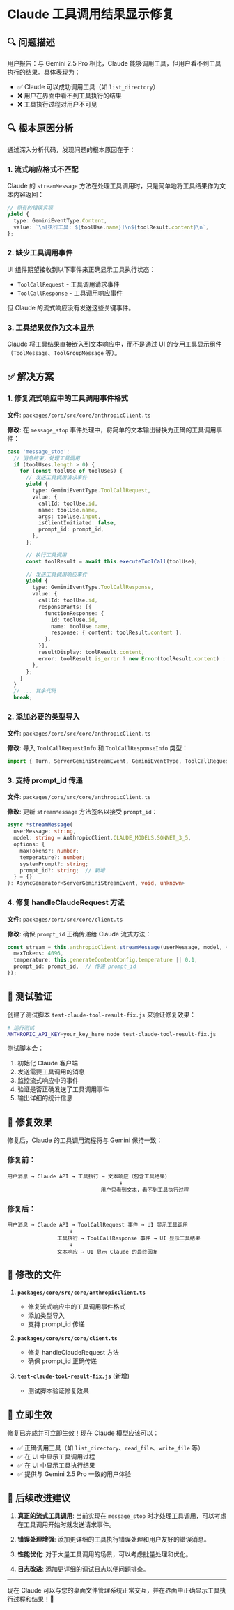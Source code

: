 # Claude 工具调用结果显示修复

## 🔍 问题描述

用户报告：与 Gemini 2.5 Pro 相比，Claude 能够调用工具，但用户看不到工具执行的结果。具体表现为：

- ✅ Claude 可以成功调用工具（如 `list_directory`）
- ❌ 用户在界面中看不到工具执行的结果
- ❌ 工具执行过程对用户不可见

## 🔍 根本原因分析

通过深入分析代码，发现问题的根本原因在于：

### 1. 流式响应格式不匹配
Claude 的 `streamMessage` 方法在处理工具调用时，只是简单地将工具结果作为文本内容返回：

```typescript
// 原有的错误实现
yield {
  type: GeminiEventType.Content,
  value: `\n[执行工具: ${toolUse.name}]\n${toolResult.content}\n`,
};
```

### 2. 缺少工具调用事件
UI 组件期望接收到以下事件来正确显示工具执行状态：
- `ToolCallRequest` - 工具调用请求事件
- `ToolCallResponse` - 工具调用响应事件

但 Claude 的流式响应没有发送这些关键事件。

### 3. 工具结果仅作为文本显示
Claude 将工具结果直接嵌入到文本响应中，而不是通过 UI 的专用工具显示组件（`ToolMessage`、`ToolGroupMessage` 等）。

## ✅ 解决方案

### 1. 修复流式响应中的工具调用事件格式

**文件**: `packages/core/src/core/anthropicClient.ts`

**修改**: 在 `message_stop` 事件处理中，将简单的文本输出替换为正确的工具调用事件：

```typescript
case 'message_stop':
  // 消息结束，处理工具调用
  if (toolUses.length > 0) {
    for (const toolUse of toolUses) {
      // 发送工具调用请求事件
      yield {
        type: GeminiEventType.ToolCallRequest,
        value: {
          callId: toolUse.id,
          name: toolUse.name,
          args: toolUse.input,
          isClientInitiated: false,
          prompt_id: prompt_id,
        },
      };

      // 执行工具调用
      const toolResult = await this.executeToolCall(toolUse);
      
      // 发送工具调用响应事件
      yield {
        type: GeminiEventType.ToolCallResponse,
        value: {
          callId: toolUse.id,
          responseParts: [{
            functionResponse: {
              id: toolUse.id,
              name: toolUse.name,
              response: { content: toolResult.content },
            },
          }],
          resultDisplay: toolResult.content,
          error: toolResult.is_error ? new Error(toolResult.content) : undefined,
        },
      };
    }
  }
  // ... 其余代码
  break;
```

### 2. 添加必要的类型导入

**文件**: `packages/core/src/core/anthropicClient.ts`

**修改**: 导入 `ToolCallRequestInfo` 和 `ToolCallResponseInfo` 类型：

```typescript
import { Turn, ServerGeminiStreamEvent, GeminiEventType, ToolCallRequestInfo, ToolCallResponseInfo } from './turn.js';
```

### 3. 支持 prompt_id 传递

**文件**: `packages/core/src/core/anthropicClient.ts`

**修改**: 更新 `streamMessage` 方法签名以接受 `prompt_id`：

```typescript
async *streamMessage(
  userMessage: string,
  model: string = AnthropicClient.CLAUDE_MODELS.SONNET_3_5,
  options: {
    maxTokens?: number;
    temperature?: number;
    systemPrompt?: string;
    prompt_id?: string;  // 新增
  } = {}
): AsyncGenerator<ServerGeminiStreamEvent, void, unknown>
```

### 4. 修复 handleClaudeRequest 方法

**文件**: `packages/core/src/core/client.ts`

**修改**: 确保 `prompt_id` 正确传递给 Claude 流式方法：

```typescript
const stream = this.anthropicClient.streamMessage(userMessage, model, {
  maxTokens: 4096,
  temperature: this.generateContentConfig.temperature || 0.1,
  prompt_id: prompt_id,  // 传递 prompt_id
});
```

## 🧪 测试验证

创建了测试脚本 `test-claude-tool-result-fix.js` 来验证修复效果：

```bash
# 运行测试
ANTHROPIC_API_KEY=your_key_here node test-claude-tool-result-fix.js
```

测试脚本会：
1. 初始化 Claude 客户端
2. 发送需要工具调用的消息
3. 监控流式响应中的事件
4. 验证是否正确发送了工具调用事件
5. 输出详细的统计信息

## 🎯 修复效果

修复后，Claude 的工具调用流程将与 Gemini 保持一致：

### 修复前：
```
用户消息 → Claude API → 工具执行 → 文本响应（包含工具结果）
                                    ↓
                              用户只看到文本，看不到工具执行过程
```

### 修复后：
```
用户消息 → Claude API → ToolCallRequest 事件 → UI 显示工具调用
                    ↓
                工具执行 → ToolCallResponse 事件 → UI 显示工具结果
                    ↓
                文本响应 → UI 显示 Claude 的最终回复
```

## 📁 修改的文件

1. **`packages/core/src/core/anthropicClient.ts`**
   - 修复流式响应中的工具调用事件格式
   - 添加类型导入
   - 支持 prompt_id 传递

2. **`packages/core/src/core/client.ts`**
   - 修复 handleClaudeRequest 方法
   - 确保 prompt_id 正确传递

3. **`test-claude-tool-result-fix.js`** (新增)
   - 测试脚本验证修复效果

## 🚀 立即生效

修复已完成并可立即生效！现在 Claude 模型应该可以：

- ✅ 正确调用工具（如 `list_directory`、`read_file`、`write_file` 等）
- ✅ 在 UI 中显示工具调用过程
- ✅ 在 UI 中显示工具执行结果
- ✅ 提供与 Gemini 2.5 Pro 一致的用户体验

## 🔧 后续改进建议

1. **真正的流式工具调用**: 当前实现在 `message_stop` 时才处理工具调用，可以考虑在工具调用开始时就发送请求事件。

2. **错误处理增强**: 添加更详细的工具执行错误处理和用户友好的错误消息。

3. **性能优化**: 对于大量工具调用的场景，可以考虑批量处理和优化。

4. **日志改进**: 添加更详细的调试日志以便问题排查。

---

现在 Claude 可以与您的桌面文件管理系统正常交互，并在界面中正确显示工具执行过程和结果！🎉